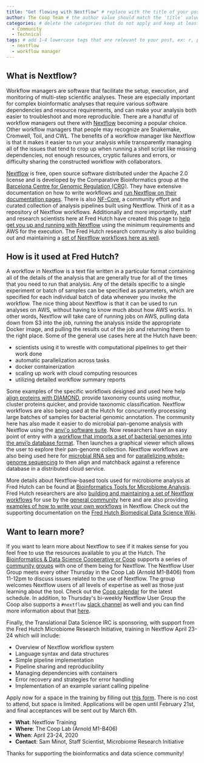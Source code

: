 ```yaml
---
title: "Get flowing with Nextflow" # replace with the title of your post, a short catchy description to entice readers
author: The Coop Team # the author value should match the 'title' value of your contributor file located here /gh-pages/_contributors. If you do not have a contributor file, please feel free to make one or contact one of our team members to assist you.
categories: # delete the categories that do not apply and keep at least one
  - Community
  - Technical
tags: # add 1-4 lowercase tags that are relevant to your post, ex: r, python, genomics, workflows
  - nextflow
  - workflow manager
---
```

## What is Nextflow?

Workflow managers are software that facilitate the setup, execution, and monitoring of multi-step scientific analyses. These are especially important for complex bioinformatic analyses that require various software dependencies and resource requirements, and can make your analysis both easier to troubleshoot and more reproducible. There are  a handful of workflow managers out there with [Nextflow](https://www.nextflow.io/) becoming a popular choice. Other workflow managers that people may recognize are Snakemake, Cromwell, Toil, and CWL. The benefits of a workflow manager like Nextflow is that it makes it easier to run your analysis while transparently managing all of the issues that tend to crop up when running a shell script like missing dependencies, not enough resources, cryptic failures and errors, or difficulty sharing the constructed workflow with collaborators.

[Nextflow](https://www.nextflow.io/) is free, open source software distributed under the Apache 2.0 license and is developed by the Comparative Bioinformatics group at the [Barcelona Centre for Genomic Regulation (CRG)](https://www.crg.eu/). They have extensive documentation on how to write workflows and [run Nextflow on their documentation pages](https://www.nextflow.io/docs/latest/index.html). There is also [NF-Core](https://nf-co.re/), a community effort and curated collection of analysis pipelines built using Nextflow. Think of it as a repository of Nextflow workflows. Additionally and more importantly, staff and research scientists here at Fred Hutch have created this page to [help get you up and running with Nextflow](https://sciwiki.fredhutch.org/compdemos/nextflow/) using the minimum requirements and AWS for the execution. The Fred Hutch research community is also building out and maintaining a [set of Nextflow workflows here as well](https://github.com/FredHutch/reproducible-workflows/tree/master/nextflow).

## How is it used at Fred Hutch?

A workflow in Nextflow is a text file written in a particular format containing all of the details of the analysis that are generally true for all of the times that you need to run that analysis. Any of the details specific to a single experiment or batch of samples can be specified as parameters, which are specified for each individual batch of data whenever you invoke the workflow. The nice thing about Nextflow is that it can be used to run analyses on AWS, without having to know much about how AWS works. In other words, Nextflow will take care of running jobs on AWS, pulling data down from S3 into the job, running the analysis inside the appropriate Docker image, and pulling the results out of the job and returning them to the right place. Some of the general use cases here at the Hutch have been:

- scientists using it to wrestle with computational pipelines to get their work done
- automatic parallelization across tasks
- docker containerization
- scaling up work with cloud computing resources
- utilizing detailed workflow summary reports

Some examples of the specific workflows designed and used here help [align proteins with DIAMOND](https://github.com/FredHutch/reproducible-workflows/tree/master/nextflow/align-proteins-diamond), provide taxonomy counts using mothur, cluster proteins quicker, and provide taxonomic classification. Nextflow workflows are also being used at the Hutch for concurrently processing large batches of samples for bacterial genomic annotation. The community here has also made it easier to do microbial pan-genome analysis with Nextflow using the [anvi'o software suite](http://merenlab.org/software/anvio/). Now researchers have an easy point of entry with a [workflow that imports a set of bacterial genomes into the anvi’o database format](https://github.com/FredHutch/nf-anvio-pangenome). Then launches a graphical viewer which allows the user to explore their pan-genome collection. Nextflow workflows are also being used here for [microbial RNA seq](https://github.com/FredHutch/microbial-rnaseq) and for [parallelizing whole-genome sequencing](https://github.com/FredHutch/nf-viral-metagenomics) to then align and matchback against a reference database in a distributed cloud service. 

More details about Nextflow-based tools used for microbiome analysis at Fred Hutch can be found at [Bioinformatics Tools for Microbiome Analysis](https://sciwiki.fredhutch.org/compdemos/microbiome_tools/). Fred Hutch researchers are also [building and maintaining a set of Nextflow workflows](https://github.com/FredHutch?utf8=%E2%9C%93&q=nf&type=&language=) for use by the [general community](https://github.com/FredHutch/reproducible-workflows/tree/master/nextflow) here and are also providing [examples of how to write your own workflows](https://sciwiki.fredhutch.org/compdemos/nextflow/) in Nextflow. Check out the supporting documentation on the [Fred Hutch Biomedical Data Science Wiki](https://sciwiki.fredhutch.org/compdemos/nextflow/).

## Want to learn more?

If you want to learn more about Nextflow to see if it makes sense for you feel free to use the resources available to you at the Hutch. The [Bioinformatics & Data Science Cooperative or Coop](https://research.fhcrc.org/coop/en.html) supports a series of [community groups](https://sciwiki.fredhutch.org/scicomputing/reference_training/#community-groups) with one of them being for Nextflow. The Nextflow User Group meets every other Thursday in the Coop Lab (Arnold M1-B406) from 11-12pm to discuss issues related to the use of Nextflow. The group welcomes Nextflow users of all levels of expertise as well as those just learning about the tool. Check out the [Coop calendar](https://fredhutch.github.io/FHBig/calendar/) for the latest schedule. In addition, to Thursday's bi-weekly Nextflow User Group the Coop also supports a `#nextflow` [slack channel](https://fredhutch.github.io/coop/community/slack-new/) as well and you can find more information about that [here](https://sciwiki.fredhutch.org/scicomputing/reference_training/#community-groups).

Finally, the Translational Data Science IRC is sponsoring, with support from the Fred Hutch Microbiome Research Initiative, training in Nextflow April 23-24 which will include:
 
- Overview of Nextflow workflow system
- Language syntax and data structures
- Simple pipeline implementation
- Pipeline sharing and reproducibility
- Managing dependencies with containers
- Error recovery and strategies for error handling
- Implementation of an example variant calling pipeline

Apply now for a space in the training by filling out [this form](https://www.surveymonkey.com/r/8DT7FBR). There is no cost to attend, but space is limited. Applications will be open until February 21st, and final acceptances will be sent out by March 6th.

- **What**: Nextflow Training
- **Where**: The Coop Lab (Arnold M1-B406)
- **When**: April 23-24, 2020
- **Contact**: Sam Minot, Staff Scientist, Microbiome Research Initiative

Thanks for supporting the bioinformatics and data science community!
